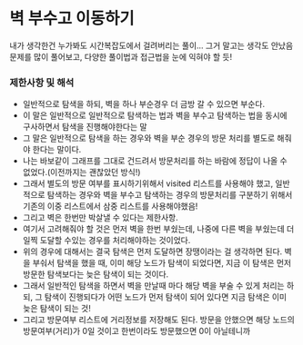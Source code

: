 # 벽 부수고 이동하기

내가 생각한건 누가봐도 시간복잡도에서 걸려버리는 풀이...
그거 말고는 생각도 안났음
문제를 많이 풀어보고, 다양한 풀이법과 접근법을 눈에 익혀야 할 듯!


### 제한사항 및 해석


* 일반적으로 탐색을 하되, 벽을 하나 부순경우 더 금방 갈 수 있으면 부순다.
* 이 말은 일반적으로 일반적으로 탐색하는 법과 벽을 부수고 탐색하는 법을 동시에 구사하면서 탐색을 진행해야한다는 말
* 그 말은 일반적으로 탐색을 하는 경우와 벽을 부순 경우의 방문 처리를 별도로 해줘야 한다는 말이다.
* 나는 바보같이 그래프를 그대로 건드려서 방문처리를 하는 바람에 정답이 나올 수 없었다.(이전까지는 괜찮았던 방식!)
* 그래서 별도의 방문 여부를 표시하기위해서 visited 리스트를 사용해야 했고, 일반적으로 탐색하는 경우와 벽을 부수고 탐색하는 경우의 방문처리를 구분하기 위해서 기존의 이중 리스트에서 삼중 리스트를 사용해야했음!
* 그리고 벽은 한번만 박살낼 수 있다는 제한사항.
* 여기서 고려해줘야 할 것은 먼저 벽을 한번 부쉈는데, 나중에 다른 벽을 부쉈는데 더 일찍 도달할 수있는 경우를 처리해야하는 것이었다.
* 위의 경우에 대해서는 결국 탐색은 먼저 도달하면 장땡이라는 걸 생각하면 된다. 벽을 부숴서 탐색을 했을 때, 이미 해당 노드가 탐색이 되었다면, 지금 이 탐색은 먼저 방문한 탐색보다는 늦은 탐색이 되는 것이다.
* 그래서 일반적인 탐색을 하면서 벽을 만날때 마다 해당 벽을 부술 수 있게 처리는 하되, 그 탐색이 진행되다가 어떤 노드가 먼저 탐색이 되어 있다면 지금 탐색은 이미 늦은 탐색이 되는 것!
* 그리고 방문여부 리스트에 거리정보를 저장해도 된다. 방문을 안했으면 해당 노드의 방문여부(거리)가 0일 것이고 한번이라도 방문했으면 0이 아닐테니까
